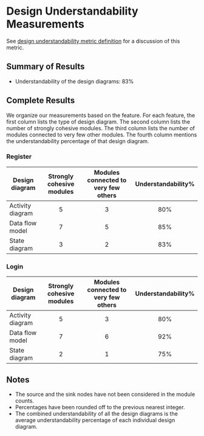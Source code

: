 # Design Understandability Measurements

See [design understandability metric definition](../metric-definitions/design-understandability-metric.md) for a discussion of this metric.

## Summary of Results

* Understandability of the design diagrams: 83%

## Complete Results

We organize our measurements based on the feature. For each feature, the first column lists the type of design diagram. The second column lists the number of strongly cohesive modules. The third column lists the number of modules connected to very few other modules. The fourth column mentions the understandability percentage of that design diagram.

### Register
Design diagram | Strongly cohesive modules | Modules connected to very few others | Understandability%
--- | :---: | :---: | :---:
Activity diagram | 5 | 3 | 80%
Data flow model | 7 | 5 | 85%
State diagram | 3 | 2 | 83%

### Login   
Design diagram | Strongly cohesive modules | Modules connected to very few others | Understandability%
--- | :---: | :---: | :---:
Activity diagram | 5 | 3 | 80%
Data flow model | 7 | 6 | 92%
State diagram | 2 | 1 | 75%

## Notes

* The source and the sink nodes have not been considered in the module counts.
* Percentages have been rounded off to the previous nearest integer.
* The combined understandability of all the design diagrams is the average understandability percentage of each individual design diagram.

